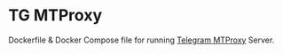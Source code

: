 # TG MTProxy

Dockerfile & Docker Compose file for running [Telegram MTProxy](https://github.com/TelegramMessenger/MTProxy) Server.
